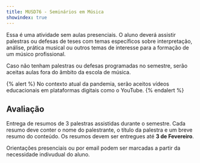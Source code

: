 ```yaml
---
title: MUSD76 - Seminários em Música
showindex: true
---
```


Essa é uma atividade sem aulas presenciais. O aluno deverá assistir palestras ou
defesas de teses com temas específicos sobre interpretação, análise, prática
musical ou outros temas de interesse para a formação de um músico profissional.

Caso não tenham palestras ou defesas programadas no semestre, serão aceitas
aulas fora do âmbito da escola de música.

{% alert %}
No contexto atual da pandemia, serão aceitos vídeos educacionais em plataformas
digitais como o YouTube.
{% endalert %}

## Avaliação

Entrega de resumos de 3 palestras assistidas durante o semestre. Cada resumo
deve conter o nome do palestrante, o título da palestra e um breve resumo do
conteúdo. Os resumos devem ser entregues até **3 de Fevereiro**.

Orientações presenciais ou por email podem ser marcadas a partir da necessidade
indivudual do aluno.
